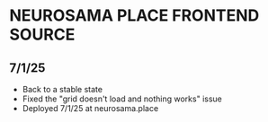 # NEUROSAMA PLACE FRONTEND SOURCE

## 7/1/25

- Back to a stable state
- Fixed the "grid doesn't load and nothing works" issue
- Deployed 7/1/25 at neurosama.place

